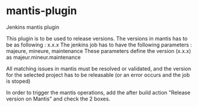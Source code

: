 # mantis-plugin
Jenkins mantis plugin

This plugin is to be used to release versions.
The versions in mantis has to be as following : x.x.x
The jenkins job has to have the following parameters : majeure, mineure,
maintenance
These parameters define the version (x.x.x) as majeur.mineur.maintenance

All matching issues in mantis must be resolved or validated, and the
version for the selected project has to be releasable (or an error
occurs and the job is stoped)

In order to trigger the mantis operations, add the after build action
"Release version on Mantis" and check the 2 boxes.
